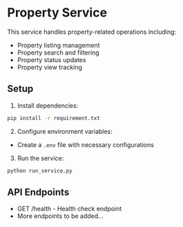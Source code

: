 # Property Service

This service handles property-related operations including:
- Property listing management
- Property search and filtering
- Property status updates
- Property view tracking

## Setup

1. Install dependencies:
```bash
pip install -r requirement.txt
```

2. Configure environment variables:
- Create a `.env` file with necessary configurations

3. Run the service:
```bash
python run_service.py
```

## API Endpoints

- GET /health - Health check endpoint
- More endpoints to be added... 